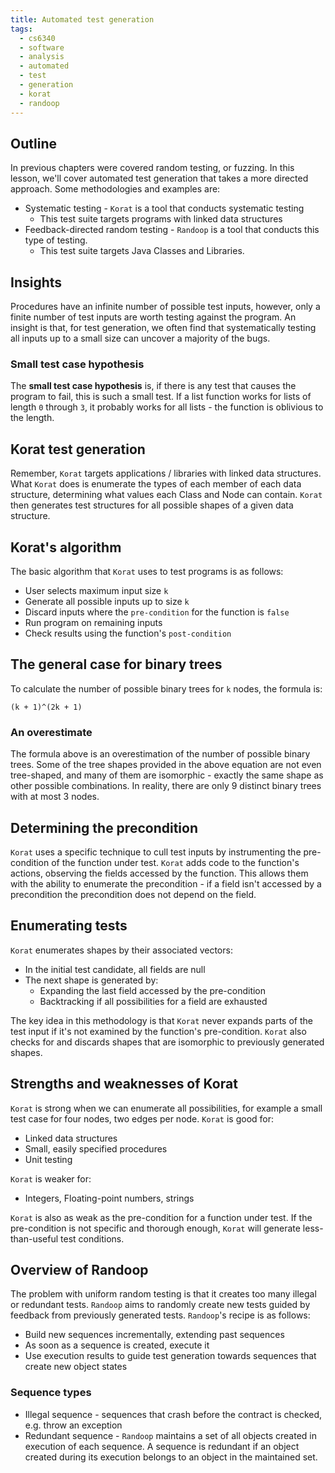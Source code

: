 ```yaml
---
title: Automated test generation
tags:
  - cs6340
  - software
  - analysis
  - automated
  - test
  - generation
  - korat
  - randoop
---
```


## Outline

In previous chapters were covered random testing, or fuzzing. In this lesson,
we'll cover automated test generation that takes a more directed approach. Some
methodologies and examples are:

- Systematic testing - `Korat` is a tool that conducts systematic testing
  - This test suite targets programs with linked data structures
- Feedback-directed random testing - `Randoop` is a tool that conducts this type
  of testing.
  - This test suite targets Java Classes and Libraries.

## Insights

Procedures have an infinite number of possible test inputs, however, only a
finite number of test inputs are worth testing against the program. An insight
is that, for test generation, we often find that systematically testing all
inputs up to a small size can uncover a majority of the bugs.

### Small test case hypothesis

The **small test case hypothesis** is, if there is any test that causes the
program to fail, this is such a small test. If a list function works for lists
of length `0` through `3`, it probably works for all lists - the function is
oblivious to the length.

## Korat test generation

Remember, `Korat` targets applications / libraries with linked data structures.
What `Korat` does is enumerate the types of each member of each data structure,
determining what values each Class and Node can contain. `Korat` then generates
test structures for all possible shapes of a given data structure.

## Korat's algorithm

The basic algorithm that `Korat` uses to test programs is as follows:

- User selects maximum input size `k`
- Generate all possible inputs up to size `k`
- Discard inputs where the `pre-condition` for the function is `false`
- Run program on remaining inputs
- Check results using the function's `post-condition`

## The general case for binary trees

To calculate the number of possible binary trees for `k` nodes, the formula is:

`(k + 1)^(2k + 1)`

### An overestimate

The formula above is an overestimation of the number of possible binary trees.
Some of the tree shapes provided in the above equation are not even tree-shaped,
and many of them are isomorphic - exactly the same shape as other possible
combinations. In reality, there are only 9 distinct binary trees with at most 3
nodes.

## Determining the precondition

`Korat` uses a specific technique to cull test inputs by instrumenting the
pre-condition of the function under test. `Korat` adds code to the function's
actions, observing the fields accessed by the function. This allows them with
the ability to enumerate the precondition - if a field isn't accessed by a
precondition the precondition does not depend on the field.

## Enumerating tests

`Korat` enumerates shapes by their associated vectors:

- In the initial test candidate, all fields are null
- The next shape is generated by:
  - Expanding the last field accessed by the pre-condition
  - Backtracking if all possibilities for a field are exhausted

The key idea in this methodology is that `Korat` never expands parts of the test
input if it's not examined by the function's pre-condition. `Korat` also checks
for and discards shapes that are isomorphic to previously generated shapes.

## Strengths and weaknesses of Korat

`Korat` is strong when we can enumerate all possibilities, for example a small
test case for four nodes, two edges per node. `Korat` is good for:

- Linked data structures
- Small, easily specified procedures
- Unit testing

`Korat` is weaker for:

- Integers, Floating-point numbers, strings

`Korat` is also as weak as the pre-condition for a function under test. If the
pre-condition is not specific and thorough enough, `Korat` will generate
less-than-useful test conditions.

## Overview of Randoop

The problem with uniform random testing is that it creates too many illegal or
redundant tests. `Randoop` aims to randomly create new tests guided by feedback
from previously generated tests. `Randoop`'s recipe is as follows:

- Build new sequences incrementally, extending past sequences
- As soon as a sequence is created, execute it
- Use execution results to guide test generation towards sequences that create
  new object states

### Sequence types

- Illegal sequence - sequences that crash before the contract is checked, e.g.
  throw an exception
- Redundant sequence - `Randoop` maintains a set of all objects created in
  execution of each sequence. A sequence is redundant if an object created
  during its execution belongs to an object in the maintained set.
